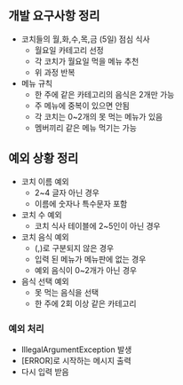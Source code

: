 

## 개발 요구사항 정리

- 코치들의 월,화,수,목,금 (5일) 점심 식사
  - 월요일 카테고리 선정
  - 각 코치가 월요일 먹을 메뉴 추천
  - 위 과정 반복 
- 메뉴 규칙
  - 한 주에 같은 카테고리의 음식은 2개만 가능 
  - 주 메뉴에 중복이 있으면 안됨
  - 각 코치는 0~2개의 못 먹는 메뉴가 있음
  - 멤버끼리 같은 메뉴 먹기는 가능 

## 예외 상황 정리

- 코치 이름 예외
  - 2~4 글자 아닌 경우 
  - 이름에 숫자나 특수문자 포함 
- 코치 수 예외
  - 코치 식사 테이블에 2~5인이 아닌 경우 
- 코치 음식 예외
  - (,)로 구분되지 않은 경우
  - 입력 된 메뉴가 메뉴판에 없는 경우
  - 예외 음식이 0~2개가 아닌 경우 
- 음식 선택 예외
  - 못 먹는 음식을 선택 
  - 한 주에 2회 이상 같은 카테고리   

### 예외 처리
- IllegalArgumentException 발생
- [ERROR]로 시작하는 메시지 출력 
- 다시 입력 받음 